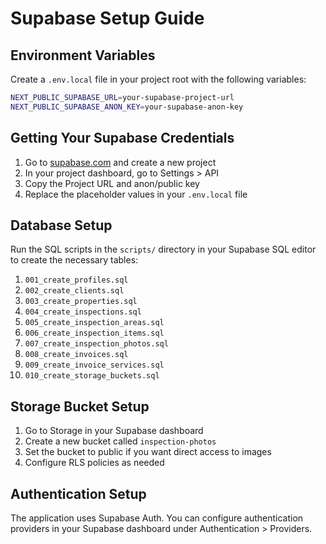 # Supabase Setup Guide

## Environment Variables

Create a `.env.local` file in your project root with the following variables:

```bash
NEXT_PUBLIC_SUPABASE_URL=your-supabase-project-url
NEXT_PUBLIC_SUPABASE_ANON_KEY=your-supabase-anon-key
```

## Getting Your Supabase Credentials

1. Go to [supabase.com](https://supabase.com) and create a new project
2. In your project dashboard, go to Settings > API
3. Copy the Project URL and anon/public key
4. Replace the placeholder values in your `.env.local` file

## Database Setup

Run the SQL scripts in the `scripts/` directory in your Supabase SQL editor to create the necessary tables:

1. `001_create_profiles.sql`
2. `002_create_clients.sql`
3. `003_create_properties.sql`
4. `004_create_inspections.sql`
5. `005_create_inspection_areas.sql`
6. `006_create_inspection_items.sql`
7. `007_create_inspection_photos.sql`
8. `008_create_invoices.sql`
9. `009_create_invoice_services.sql`
10. `010_create_storage_buckets.sql`

## Storage Bucket Setup

1. Go to Storage in your Supabase dashboard
2. Create a new bucket called `inspection-photos`
3. Set the bucket to public if you want direct access to images
4. Configure RLS policies as needed

## Authentication Setup

The application uses Supabase Auth. You can configure authentication providers in your Supabase dashboard under Authentication > Providers.
